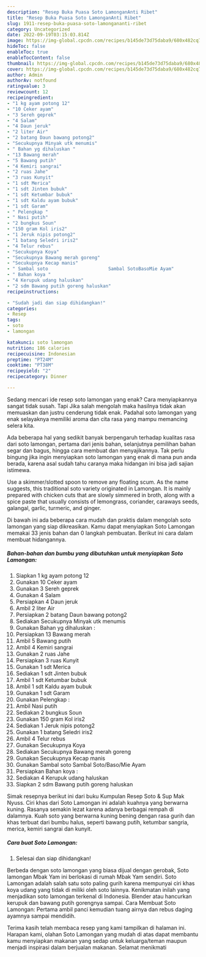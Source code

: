 ```yaml
---
description: "Resep Buka Puasa Soto LamonganAnti Ribet"
title: "Resep Buka Puasa Soto LamonganAnti Ribet"
slug: 1911-resep-buka-puasa-soto-lamongananti-ribet
category: Uncategorized
date: 2022-09-19T03:15:03.814Z
image: https://img-global.cpcdn.com/recipes/b145de73d75daba9/680x482cq70/soto-lamongan-foto-resep-utama.jpg
hideToc: false
enableToc: true
enableTocContent: false
thumbnail: https://img-global.cpcdn.com/recipes/b145de73d75daba9/680x482cq70/soto-lamongan-foto-resep-utama.jpg
cover: https://img-global.cpcdn.com/recipes/b145de73d75daba9/680x482cq70/soto-lamongan-foto-resep-utama.jpg
author: Admin
authorAv: notfound
ratingvalue: 3
reviewcount: 12
recipeingredient:
- "1 kg ayam potong 12"
- "10 Ceker ayam"
- "3 Sereh geprek"
- "4 Salam"
- "4 Daun jeruk"
- "2 liter Air"
- "2 batang Daun bawang potong2"
- "Secukupnya Minyak utk menumis"
- " Bahan yg dihaluskan "
- "13 Bawang merah"
- "5 Bawang putih"
- "4 Kemiri sangrai"
- "2 ruas Jahe"
- "3 ruas Kunyit"
- "1 sdt Merica"
- "1 sdt Jinten bubuk"
- "1 sdt Ketumbar bubuk"
- "1 sdt Kaldu ayam bubuk"
- "1 sdt Garam"
- " Pelengkap "
- " Nasi putih"
- "2 bungkus Soun"
- "150 gram Kol iris2"
- "1 Jeruk nipis potong2"
- "1 batang Seledri iris2"
- "4 Telur rebus"
- "Secukupnya Koya"
- "Secukupnya Bawang merah goreng"
- "Secukupnya Kecap manis"
- " Sambal soto                      Sambal SotoBasoMie Ayam"
- " Bahan koya "
- "4 Kerupuk udang haluskan"
- "2 sdm Bawang putih goreng haluskan"
recipeinstructions:

- "Sudah jadi dan siap dihidangkan!"
categories:
- Resep
tags:
- soto
- lamongan

katakunci: soto lamongan 
nutrition: 186 calories
recipecuisine: Indonesian
preptime: "PT24M"
cooktime: "PT38M"
recipeyield: "2"
recipecategory: Dinner

---
```



Sedang mencari ide resep soto lamongan yang enak? Cara menyiapkannya sangat tidak susah. Tapi Jika salah mengolah maka hasilnya tidak akan memuaskan dan justru cenderung tidak enak. Padahal soto lamongan yang enak selayaknya memiliki aroma dan cita rasa yang mampu memancing selera kita.


Ada beberapa hal yang sedikit banyak berpengaruh terhadap kualitas rasa dari soto lamongan, pertama dari jenis bahan, selanjutnya pemilihan bahan segar dan bagus, hingga cara membuat dan menyajikannya. Tak perlu bingung jika ingin menyiapkan soto lamongan yang enak di mana pun anda berada, karena asal sudah tahu caranya maka hidangan ini bisa jadi sajian istimewa.

Use a skimmer/slotted spoon to remove any floating scum. As the name suggests, this traditional soto variety originated in Lamongan. It is mainly prepared with chicken cuts that are slowly simmered in broth, along with a spice paste that usually consists of lemongrass, coriander, caraways seeds, galangal, garlic, turmeric, and ginger.


Di bawah ini ada beberapa cara mudah dan praktis dalam mengolah soto lamongan yang siap dikreasikan. Kamu dapat menyiapkan Soto Lamongan memakai 33 jenis bahan dan 0 langkah pembuatan. Berikut ini cara dalam membuat hidangannya.

<!--inarticleads1-->

##### Bahan-bahan dan bumbu yang dibutuhkan untuk menyiapkan Soto Lamongan:

1. Siapkan 1 kg ayam potong 12
1. Gunakan 10 Ceker ayam
1. Gunakan 3 Sereh geprek
1. Gunakan 4 Salam
1. Persiapkan 4 Daun jeruk
1. Ambil 2 liter Air
1. Persiapkan 2 batang Daun bawang potong2
1. Sediakan Secukupnya Minyak utk menumis
1. Gunakan  Bahan yg dihaluskan :
1. Persiapkan 13 Bawang merah
1. Ambil 5 Bawang putih
1. Ambil 4 Kemiri sangrai
1. Gunakan 2 ruas Jahe
1. Persiapkan 3 ruas Kunyit
1. Gunakan 1 sdt Merica
1. Sediakan 1 sdt Jinten bubuk
1. Ambil 1 sdt Ketumbar bubuk
1. Ambil 1 sdt Kaldu ayam bubuk
1. Gunakan 1 sdt Garam
1. Gunakan  Pelengkap :
1. Ambil  Nasi putih
1. Sediakan 2 bungkus Soun
1. Gunakan 150 gram Kol iris2
1. Sediakan 1 Jeruk nipis potong2
1. Gunakan 1 batang Seledri iris2
1. Ambil 4 Telur rebus
1. Gunakan Secukupnya Koya
1. Sediakan Secukupnya Bawang merah goreng
1. Gunakan Secukupnya Kecap manis
1. Gunakan  Sambal soto                      Sambal Soto/Baso/Mie Ayam
1. Persiapkan  Bahan koya :
1. Sediakan 4 Kerupuk udang haluskan
1. Siapkan 2 sdm Bawang putih goreng haluskan


Simak resepnya berikut ini dari buku Kumpulan Resep Soto &amp; Sup Mak Nyuss. Ciri khas dari Soto Lamongan ini adalah kuahnya yang berwarna kuning. Rasanya semakin lezat karena adanya berbagai rempah di dalamnya. Kuah soto yang berwarna kuning bening dengan rasa gurih dan khas terbuat dari bumbu halus, seperti bawang putih, ketumbar sangria, merica, kemiri sangrai dan kunyit. 

<!--inarticleads2-->

##### Cara buat Soto Lamongan:


1. Selesai dan siap dihidangkan!

Berbeda dengan soto lamongan yang biasa dijual dengan gerobak, Soto lamongan Mbak Yam ini berlokasi di rumah Mbak Yam sendiri. Soto Lamongan adalah salah satu soto paling gurih karena mempunyai ciri khas koya udang yang tidak di miliki oleh soto lainnya. Kenikmatan inilah yang menjadikan soto lamongan terkenal di Indonesia. Blender atau hancurkan kerupuk dan bawang putih gorengnya sampai. Cara Membuat Soto Lamongan: Pertama ambil panci kemudian tuang airnya dan rebus daging ayamnya sampai mendidih. 

Terima kasih telah membaca resep yang kami tampilkan di halaman ini. Harapan kami, olahan Soto Lamongan yang mudah di atas dapat membantu kamu menyiapkan makanan yang sedap untuk keluarga/teman maupun menjadi inspirasi dalam berjualan makanan. Selamat menikmati
